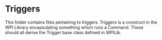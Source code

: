 # Triggers
This folder contains files pertaining to triggers. Triggers is a construct in the WPI Library encapsulating something which runs a Command. These should all derive the Trigger base class defined in WPILib.